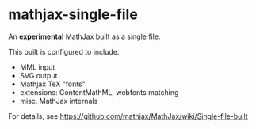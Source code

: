 mathjax-single-file
===================

An **experimental** MathJax built as a single file.

This built is configured to include.

* MML input
* SVG output
* Mathjax TeX "fonts"
* extensions: ContentMathML, webfonts matching
* misc. MathJax internals


For details, see https://github.com/mathjax/MathJax/wiki/Single-file-built
